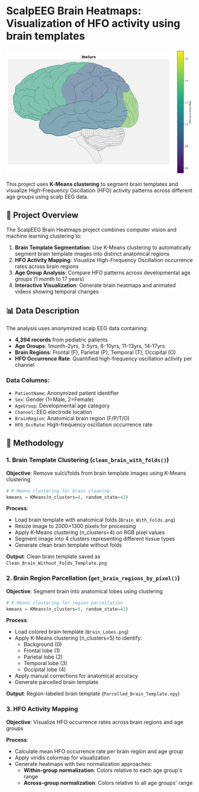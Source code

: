 # ScalpEEG Brain Heatmaps: Visualization of HFO activity using brain templates

<img src="Output/Norm_Across_Age_Groups/B_1_3to5yrs_brain_regions_cmap_normalized_across_age_groups.png" alt="HFO Brain Heatmap Example" width="600">

This project uses **K-Means clustering** to segment brain templates and visualize High-Frequency Oscillation (HFO) activity patterns across different age groups using scalp EEG data.

## 🧠 Project Overview

The ScalpEEG Brain Heatmaps project combines computer vision and machine learning clustering to:

1. **Brain Template Segmentation**: Use K-Means clustering to automatically segment brain template images into distinct anatomical regions
2. **HFO Activity Mapping**: Visualize High-Frequency Oscillation occurrence rates across brain regions  
3. **Age Group Analysis**: Compare HFO patterns across developmental age groups (1 month to 17 years)
4. **Interactive Visualization**: Generate brain heatmaps and animated videos showing temporal changes

## 📊 Data Description

The analysis uses anonymized scalp EEG data containing:

- **4,394 records** from pediatric patients
- **Age Groups**: 1month-2yrs, 3-5yrs, 6-10yrs, 11-13yrs, 14-17yrs
- **Brain Regions**: Frontal (F), Parietal (P), Temporal (T), Occipital (O)
- **HFO Occurrence Rate**: Quantified high-frequency oscillation activity per channel

### Data Columns:
- `PatientName`: Anonymized patient identifier
- `Sex`: Gender (1=Male, 2=Female)
- `AgeGroup`: Developmental age category
- `Channel`: EEG electrode location
- `BrainRegion`: Anatomical brain region (F/P/T/O)
- `HFO_OccRate`: High-frequency oscillation occurrence rate

## 🔬 Methodology

### 1. Brain Template Clustering (`clean_brain_with_folds()`)

**Objective**: Remove sulci/folds from brain template images using K-Means clustering

```python
# K-Means clustering for brain cleaning
kmeans = KMeans(n_clusters=4, random_state=42)
```

**Process**:
- Load brain template with anatomical folds (`Brain_With_Folds.png`)
- Resize image to 2000×1300 pixels for processing
- Apply K-Means clustering (n_clusters=4) on RGB pixel values
- Segment image into 4 clusters representing different tissue types
- Generate clean brain template without folds

**Output**: Clean brain template saved as `Clean_Brain_Without_Folds_Template.png`

### 2. Brain Region Parcellation (`get_brain_regions_by_pixel()`)

**Objective**: Segment brain into anatomical lobes using clustering

```python
# K-Means clustering for region parcellation  
kmeans = KMeans(n_clusters=5, random_state=42)
```

**Process**:
- Load colored brain template (`Brain_Lobes.png`)
- Apply K-Means clustering (n_clusters=5) to identify:
  - Background (0)
  - Frontal lobe (1)
  - Parietal lobe (2) 
  - Temporal lobe (3)
  - Occipital lobe (4)
- Apply manual corrections for anatomical accuracy
- Generate parcelled brain template

**Output**: Region-labeled brain template (`Parcelled_Brain_Template.npy`)

### 3. HFO Activity Mapping

**Objective**: Visualize HFO occurrence rates across brain regions and age groups

**Process**:
- Calculate mean HFO occurrence rate per brain region and age group
- Apply viridis colormap for visualization
- Generate heatmaps with two normalization approaches:
  - **Within-group normalization**: Colors relative to each age group's range
  - **Across-group normalization**: Colors relative to all age groups' range
